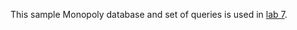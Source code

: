 This sample Monopoly database and set of queries is used in
[lab 7](https://cs.calvin.edu/courses/cs/262/kvlinden/07is/lab.html).